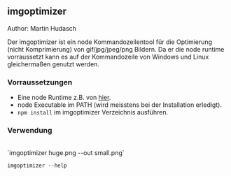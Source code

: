 ﻿## imgoptimizer ##
Author: Martin Hudasch

Der imgoptimizer ist ein node Kommandozeilentool für die Optimierung (nicht Komprimierung) von gif/jpg/jpeg/png Bildern.
Da er die node runtime vorraussetzt kann es auf der Kommandozeile von Windows und Linux gleichermaßen genutzt werden.

### Vorraussetzungen ###

* Eine node Runtime z.B. von [hier](http://nodejs.org/).
* node Executable im PATH (wird meisstens bei der Installation erledigt).
* `npm install` im imgoptimizer Verzeichnis ausführen.

### Verwendung ###
<br/>
`imgoptimizer huge.png --out small.png`

`imgoptimizer --help`
